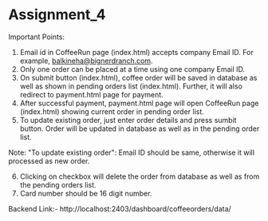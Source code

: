 # Assignment_4

Important Points: 

1) Email id in CoffeeRun page (index.html) accepts company Email ID. For example, balkineha@bignerdranch.com.
2) Only one order can be placed at a time using one company Email ID.
3) On submit button (index.html), coffee order will be saved in database as well as shown in pending orders list (index.html). Further, it will also redirect to payment.html page for payment.
4) After successful payment, payment.html page will open CoffeeRun page (index.html) showing current order in pending order list. 
5) To update existing order, just enter order details and press sumbit button. Order will be updated in database as well as in the pending order list.  

Note: "To update existing order": Email ID should be same, otherwise it will processed as new order. 

6) Clicking on checkbox will delete the order from database as well as from the pending orders list. 
7) Card number should be 16 digit number.

Backend Link:- http://localhost:2403/dashboard/coffeeorders/data/
